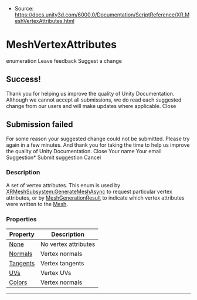 * Source: https://docs.unity3d.com/6000.0/Documentation/ScriptReference/XR.MeshVertexAttributes.html

# MeshVertexAttributes
enumeration
Leave feedback
Suggest a change
## Success!
Thank you for helping us improve the quality of Unity Documentation. Although we cannot accept all submissions, we do read each suggested change from our users and will make updates where applicable.
Close
## Submission failed
For some reason your suggested change could not be submitted. Please <a>try again</a> in a few minutes. And thank you for taking the time to help us improve the quality of Unity Documentation.
Close
Your name Your email Suggestion* Submit suggestion
Cancel
### Description
A set of vertex attributes.
This enum is used by [XRMeshSubsystem.GenerateMeshAsync](https://docs.unity3d.com/6000.0/Documentation/ScriptReference/XR.XRMeshSubsystem.GenerateMeshAsync.html) to request particular vertex attributes, or by [MeshGenerationResult](https://docs.unity3d.com/6000.0/Documentation/ScriptReference/XR.MeshGenerationResult.html) to indicate which vertex attributes were written to the [Mesh](https://docs.unity3d.com/6000.0/Documentation/ScriptReference/Mesh.html). 
### Properties
Property | Description  
---|---  
[None](https://docs.unity3d.com/6000.0/Documentation/ScriptReference/XR.MeshVertexAttributes.None.html) | No vertex attributes  
[Normals](https://docs.unity3d.com/6000.0/Documentation/ScriptReference/XR.MeshVertexAttributes.Normals.html) | Vertex normals  
[Tangents](https://docs.unity3d.com/6000.0/Documentation/ScriptReference/XR.MeshVertexAttributes.Tangents.html) | Vertex tangents  
[UVs](https://docs.unity3d.com/6000.0/Documentation/ScriptReference/XR.MeshVertexAttributes.UVs.html) | Vertex UVs  
[Colors](https://docs.unity3d.com/6000.0/Documentation/ScriptReference/XR.MeshVertexAttributes.Colors.html) | Vertex normals  
* * *
